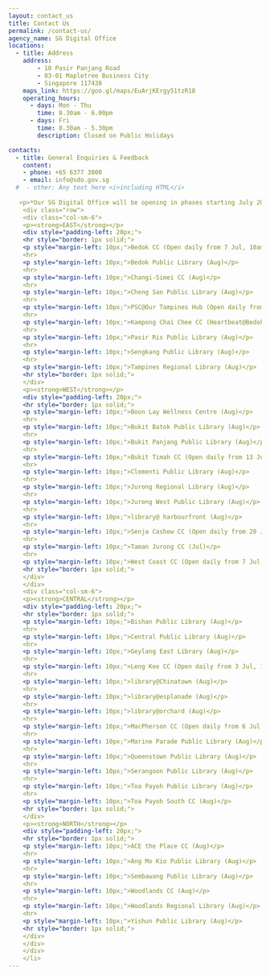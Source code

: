 ```yaml
---
layout: contact_us
title: Contact Us
permalink: /contact-us/
agency_name: SG Digital Office
locations:
  - title: Address
    address:
        - 10 Pasir Panjang Road
        - 03-01 Mapletree Business City
        - Singapore 117438
    maps_link: https://goo.gl/maps/EuArjKErgy51tzR18
    operating_hours:
      - days: Mon - Thu
        time: 8.30am - 6.00pm
      - days: Fri
        time: 8.30am - 5.30pm
        description: Closed on Public Holidays

contacts:
  - title: General Enquiries & Feedback
    content:
    - phone: +65 6377 3800
    - email: info@sdo.gov.sg
  #  - other: Any text here <i>including HTML</i>
  
   <p>*Our SG Digital Office will be opening in phases starting July 2020, and will be closed on 9 Jul as well as public holidays. Check out the list below for updates on opening dates and hours.</p>
    <div class="row">
    <div class="col-sm-6">
    <p><strong>EAST</strong></p>
    <div style="padding-left: 20px;">
    <hr style="border: 1px solid;">
    <p style="margin-left: 10px;">Bedok CC (Open daily from 7 Jul, 10am &ndash; 6.30pm)</p>
    <hr>
    <p style="margin-left: 10px;">Bedok Public Library (Aug)</p>
    <hr>
    <p style="margin-left: 10px;">Changi-Simei CC (Aug)</p>
    <hr>
    <p style="margin-left: 10px;">Cheng San Public Library (Aug)</p>
    <hr>
    <p style="margin-left: 10px;">PSC@Our Tampines Hub (Open daily from 7 Jul, 10am &ndash; 8pm)</p>
    <hr>
    <p style="margin-left: 10px;">Kampong Chai Chee CC (Heartbeat@Bedok)(Open daily 10am &ndash; 6.30pm)</p>
    <hr>
    <p style="margin-left: 10px;">Pasir Ris Public Library (Aug)</p>
    <hr>
    <p style="margin-left: 10px;">Sengkang Public Library (Aug)</p>
    <hr>
    <p style="margin-left: 10px;">Tampines Regional Library (Aug)</p>
    <hr style="border: 1px solid;">
    </div>
    <p><strong>WEST</strong></p>
    <div style="padding-left: 20px;">
    <hr style="border: 1px solid;">
    <p style="margin-left: 10px;">Boon Lay Wellness Centre (Aug)</p>
    <hr>
    <p style="margin-left: 10px;">Bukit Batok Public Library (Aug)</p>
    <hr>
    <p style="margin-left: 10px;">Bukit Panjang Public Library (Aug)</p>
    <hr>
    <p style="margin-left: 10px;">Bukit Timah CC (Open daily from 13 Jul, 10am &ndash; 6.30pm)</p>
    <hr>
    <p style="margin-left: 10px;">Clementi Public Library (Aug)</p>
    <hr>
    <p style="margin-left: 10px;">Jurong Regional Library (Aug)</p>
    <hr>
    <p style="margin-left: 10px;">Jurong West Public Library (Aug)</p>
    <hr>
    <p style="margin-left: 10px;">library@ harbourfront (Aug)</p>
    <hr>
    <p style="margin-left: 10px;">Senja Cashew CC (Open daily from 20 Jul, 10am &ndash; 6.30pm)</p>
    <hr>
    <p style="margin-left: 10px;">Taman Jurong CC (Jul)</p>
    <hr>
    <p style="margin-left: 10px;">West Coast CC (Open daily from 7 Jul, 10am &ndash; 6.30pm)</p>
    <hr style="border: 1px solid;">
    </div>
    </div>
    <div class="col-sm-6">
    <p><strong>CENTRAL</strong></p>
    <div style="padding-left: 20px;">
    <hr style="border: 1px solid;">
    <p style="margin-left: 10px;">Bishan Public Library (Aug)</p>
    <hr>
    <p style="margin-left: 10px;">Central Public Library (Aug)</p>
    <hr>
    <p style="margin-left: 10px;">Geylang East Library (Aug)</p>
    <hr>
    <p style="margin-left: 10px;">Leng Kee CC (Open daily from 3 Jul, 10am &ndash; 6.30pm)</p>
    <hr>
    <p style="margin-left: 10px;">library@Chinatown (Aug)</p>
    <hr>
    <p style="margin-left: 10px;">library@esplanade (Aug)</p>
    <hr>
    <p style="margin-left: 10px;">library@orchard (Aug)</p>
    <hr>
    <p style="margin-left: 10px;">MacPherson CC (Open daily from 6 Jul, 10am &ndash; 6.30pm)</p>
    <hr>
    <p style="margin-left: 10px;">Marine Parade Public Library (Aug)</p>
    <hr>
    <p style="margin-left: 10px;">Queenstown Public Library (Aug)</p>
    <hr>
    <p style="margin-left: 10px;">Serangoon Public Library (Aug)</p>
    <hr>
    <p style="margin-left: 10px;">Toa Payoh Public Library (Aug)</p>
    <hr>
    <p style="margin-left: 10px;">Toa Payoh South CC (Aug)</p>
    <hr style="border: 1px solid;">
    </div>
    <p><strong>NORTH</strong></p>
    <div style="padding-left: 20px;">
    <hr style="border: 1px solid;">
    <p style="margin-left: 10px;">ACE the Place CC (Aug)</p>
    <hr>
    <p style="margin-left: 10px;">Ang Mo Kio Public Library (Aug)</p>
    <hr>
    <p style="margin-left: 10px;">Sembawang Public Library (Aug)</p>
    <hr>
    <p style="margin-left: 10px;">Woodlands CC (Aug)</p>
    <hr>
    <p style="margin-left: 10px;">Woodlands Regional Library (Aug)</p>
    <hr>
    <p style="margin-left: 10px;">Yishun Public Library (Aug)</p>
    <hr style="border: 1px solid;">
    </div>
    </div>
    </div>
    </li>
---
```

